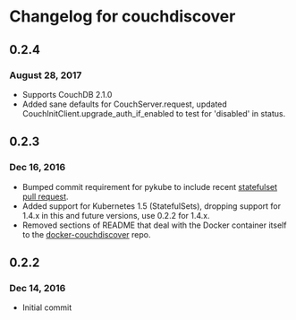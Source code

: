 # Changelog for couchdiscover

## 0.2.4
### August 28, 2017
* Supports CouchDB 2.1.0
* Added sane defaults for CouchServer.request, updated CouchInitClient.upgrade_auth_if_enabled to test for 'disabled' in status.


## 0.2.3
### Dec 16, 2016
* Bumped commit requirement for pykube to include recent [statefulset pull request](https://github.com/kelproject/pykube/pull/103).
* Added support for Kubernetes 1.5 (StatefulSets), dropping support for 1.4.x in this and future versions, use 0.2.2 for 1.4.x.
* Removed sections of README that deal with the Docker container itself to the [docker-couchdiscover](https://github.com/telephoneorg/docker-couchdiscover) repo.


## 0.2.2
### Dec 14, 2016
* Initial commit
